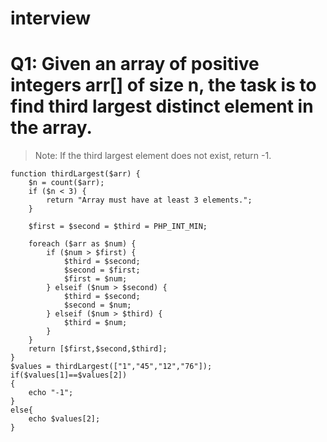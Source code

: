 # interview

# Q1: Given an array of positive integers arr[] of size n, the task is to find third largest distinct element in the array.

> Note: If the third largest element does not exist, return -1.

```
function thirdLargest($arr) {
    $n = count($arr);
    if ($n < 3) {
        return "Array must have at least 3 elements.";
    }
 
    $first = $second = $third = PHP_INT_MIN;
 
    foreach ($arr as $num) {
        if ($num > $first) {
            $third = $second;
            $second = $first;
            $first = $num;
        } elseif ($num > $second) {
            $third = $second;
            $second = $num;
        } elseif ($num > $third) {
            $third = $num;
        }
    }
    return [$first,$second,$third];
}
$values = thirdLargest(["1","45","12","76"]);
if($values[1]==$values[2])
{
    echo "-1";
}
else{
    echo $values[2];
}

```

